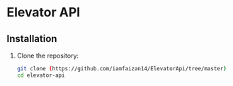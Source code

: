 # Elevator API

## Installation

1. Clone the repository:
   ```bash
   git clone (https://github.com/iamfaizan14/ElevatorApi/tree/master)
   cd elevator-api
